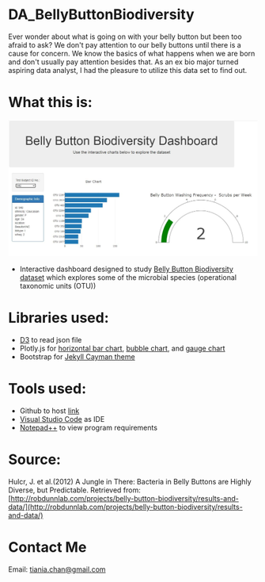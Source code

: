# DA_BellyButtonBiodiversity

Ever wonder about what is going on with your belly button but been too afraid to ask? We don't pay attention to our belly buttons until there is a cause for concern. We know the basics of what happens when we are born and don't usually pay attention besides that. As an ex bio major turned aspiring data analyst, I had the pleasure to utilize this data set to find out. 

# What this is:
<img src = "https://github.com/tianiachan/DA_BellyButtonBiodiversity/blob/master/bellybuttonbiodiversityimg.JPG">

* Interactive dashboard designed to study [Belly Button Biodiversity dataset](http://robdunnlab.com/projects/belly-button-biodiversity/) which explores some of the microbial species
(operational taxonomic units (OTU))

# Libraries used:

* [D3](http://learnjsdata.com/read_data.html) to read json file
* Plotly.js for [horizontal bar chart](https://plotly.com/python/horizontal-bar-charts/), [bubble chart](https://plotly.com/python/bubble-charts/), and [gauge chart](https://plotly.com/python/gauge-charts/)
* Bootstrap for [Jekyll Cayman theme](https://jekyllthemes.io/theme/jekyll-cayman-theme)

# Tools used:

* Github to host [link](https://tianiachan.github.io/DA_BellyButtonBiodiversity/)
* [Visual Studio Code](https://code.visualstudio.com/) as IDE
* [Notepad++](https://notepad-plus-plus.org/downloads/) to view program requirements

# Source:
Hulcr, J. et al.(2012) A Jungle in There: Bacteria in Belly Buttons are Highly Diverse, but Predictable. Retrieved from: [http://robdunnlab.com/projects/belly-button-biodiversity/results-and-data/](http://robdunnlab.com/projects/belly-button-biodiversity/results-and-data/)

# Contact Me

Email: tiania.chan@gmail.com
